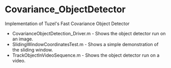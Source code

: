 # Covariance_ObjectDetector
Implementation of Tuzel's Fast Covariance Object Detector

- CovarianceObjectDetection_Driver.m - Shows the object detector run on an image. 
- SlidingWindowCoordinatesTest.m - Shows a simple demonstration of the sliding window. 
- TrackObjectInVideoSequence.m - Shows the object detector run on a video. 

